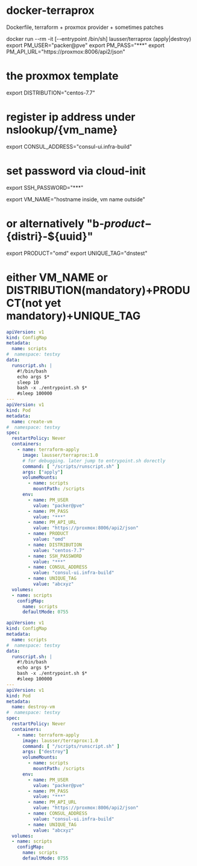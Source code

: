 # docker-terraprox
Dockerfile, terraform + proxmox provider + sometimes patches

docker run --rm -it [--entrypoint /bin/sh]  lausser/terraprox (apply|destroy)
export PM_USER="packer@pve"
export PM_PASS="***"
export PM_API_URL="https://proxmox:8006/api2/json"
# the proxmox template
export DISTRIBUTION="centos-7.7"
# register ip address under nslookup/{vm_name}
export CONSUL_ADDRESS="consul-ui.infra-build"
# set password via cloud-init
export SSH_PASSWORD="***"

export VM_NAME="hostname inside, vm name outside"
# or alternatively "b-${product}-${distri}-${uuid}"
export PRODUCT="omd"
export UNIQUE_TAG="dnstest"

# either VM_NAME or DISTRIBUTION(mandatory)+PRODUCT(not yet mandatory)+UNIQUE_TAG


```yaml
apiVersion: v1
kind: ConfigMap
metadata:
  name: scripts
#  namespace: testxy
data:
  runscript.sh: |
    #!/bin/bash
    echo args $*
    sleep 10
    bash -x ./entrypoint.sh $*
    #sleep 100000
---
apiVersion: v1
kind: Pod
metadata:
  name: create-vm
#  namespace: testxy
spec:
  restartPolicy: Never
  containers:
    - name: terraform-apply
      image: lausser/terraprox:1.0
      # for debugging. later jump to entrypoint.sh dorectly
      command: [ "/scripts/runscript.sh" ]
      args: ["apply"]
      volumeMounts:
        - name: scripts
          mountPath: /scripts
      env:
        - name: PM_USER
          value: "packer@pve"
        - name: PM_PASS
          value: "***"
        - name: PM_API_URL
          value: "https://proxmox:8006/api2/json"
        - name: PRODUCT
          value: "omd"
        - name: DISTRIBUTION
          value: "centos-7.7"
        - name: SSH_PASSWORD
          value: "***"
        - name: CONSUL_ADDRESS
          value: "consul-ui.infra-build"
        - name: UNIQUE_TAG
          value: "abcxyz"
  volumes:
  - name: scripts
    configMap:
      name: scripts
      defaultMode: 0755
```

```yaml
apiVersion: v1
kind: ConfigMap
metadata:
  name: scripts
#  namespace: testxy
data:
  runscript.sh: |
    #!/bin/bash
    echo args $*
    bash -x ./entrypoint.sh $*
    #sleep 100000
---
apiVersion: v1
kind: Pod
metadata:
  name: destroy-vm
#  namespace: testxy
spec:
  restartPolicy: Never
  containers:
    - name: terraform-apply
      image: lausser/terraprox:1.0
      command: [ "/scripts/runscript.sh" ]
      args: ["destroy"]
      volumeMounts:
        - name: scripts
          mountPath: /scripts
      env:
        - name: PM_USER
          value: "packer@pve"
        - name: PM_PASS
          value: "***"
        - name: PM_API_URL
          value: "https://proxmox:8006/api2/json"
        - name: CONSUL_ADDRESS
          value: "consul-ui.infra-build"
        - name: UNIQUE_TAG
          value: "abcxyz"
  volumes:
  - name: scripts
    configMap:
      name: scripts
      defaultMode: 0755
```
